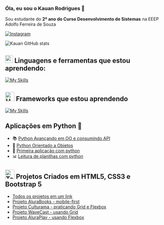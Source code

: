 ### Óla, eu sou o Kauan Rodrigues 🤙

Sou estudante do <strong>2º ano do Curso Desenvolvimento de Sistemas</strong> na EEEP Adolfo Ferreira de Souza

<a href="https://www.instagram.com/kauan_mrl/" target="_blank">![Instagram](https://img.shields.io/badge/Instagram-E4405F?style=for-the-badge&logo=instagram&logoColor=white)</a>

![Kauan GitHub stats](https://github-readme-stats.vercel.app/api?username=Kauanrodrigues01&show_icons=true&theme=radical)

## <img src="https://media2.giphy.com/media/QssGEmpkyEOhBCb7e1/giphy.gif?cid=ecf05e47a0n3gi1bfqntqmob8g9aid1oyj2wr3ds3mg700bl&rid=giphy.gif" width ="25"> **Linguagens e ferramentas que estou aprendendo:** 
[![My Skills](https://skillicons.dev/icons?i=html,css,sass,js,python,mysql,git,github,vscode&perline=13)](#)

## <img src="https://raw.githubusercontent.com/Tarikul-Islam-Anik/Animated-Fluent-Emojis/master/Emojis/Objects/Hammer%20and%20Wrench.png" alt="Hammer and Wrench" width="30" height="30"/> Frameworks que estou aprendendo
[![My Skills](https://skillicons.dev/icons?i=bootstrap,tailwind&perline=13)](#)

## Aplicações em Python 🐍 

- 📚 [Python Avançando em OO e consumindo API](https://github.com/Kauanrodrigues01/Python-orientado-a-objetos-e-APIs/tree/main/3-%20Python%20consumindo%20API)
- 📘 [Python Orientado a Objetos](https://github.com/Kauanrodrigues01/Python-orientado-a-objetos-e-APIs/tree/main/2-%20Python%20orienta%C3%A7%C3%A3o%20a%20objetos)
- 📝 [Primeira aplicação com python](https://github.com/Kauanrodrigues01/Python-orientado-a-objetos-e-APIs/tree/main/1-%20Python%20crie%20suas%20primeiras%20aplica%C3%A7%C3%B5es)
- 📊 [Leitura de planilhas com python](https://github.com/Kauanrodrigues01/Python-orientado-a-objetos-e-APIs/tree/main/Planilhas%20no%20python)

## <img src="https://raw.githubusercontent.com/Tarikul-Islam-Anik/Animated-Fluent-Emojis/master/Emojis/People/Technologist.png" alt="Technologist" width="30" height="30" /> Projetos Criados em HTML5, CSS3 e Bootstrap 5

- [Todos os projetos em um link](https://kauanrodrigues01.github.io/Projetos-cursos-CSS/)
- [Projeto  AluraBooks - mobile-first](https://kauanrodrigues01.github.io/Responsivade-com-Mobile-First/)
- [Projeto Culturama - praticando Grid e Flexbox](https://kauanrodrigues01.github.io/Praticando-Grid-e-Flexbox/)
- [Projeto WaveCast - usando Grid](https://kauanrodrigues01.github.io/Grid-construindo-layouts/)
- [Projeto AluraPlay - usando Flexbox](https://kauanrodrigues01.github.io/Flexbox-e-layaouts-responsivos/)
